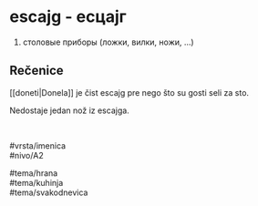 # escajg - есцајг

1. столовые приборы (ложки, вилки, ножи, ...)

## Rečenice

[[doneti|Donela]] je čist escajg pre nego što su gosti seli za sto.

Nedostaje jedan nož iz escajga.

<br>

#vrsta/imenica  
#nivo/A2  

#tema/hrana  
#tema/kuhinja  
#tema/svakodnevica  
